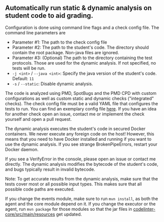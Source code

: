 ## Automatically run static & dynamic analysis on student code to aid grading.

Configuration is done using command line flags and a check config file.
The command line parameters are
* Parameter #1: The path to the check config file
* Parameter #2: The path to the student's code. The directory should contain the root package. Non-java files are ignored.
* Parameter #3: (Optional) The path to the directory containing the test protocols. Those are used for the dynamic analysis. If not specified, no tests will be run.
* `-j <int>` / `--java <int>`: Specify the java version of the student's code. Default: `11`
* `-s` / `--static`: Disable dynamic analysis.

The code is analyzed using PMD, SpotBugs and the PMD CPD with custom configurations as well as custom static and dynamic checks ("integrated" checks).
The check config file must be a valid YAML file that configures the tests to run.
You can find an exemplary config file [here](sample_config.yaml).
If you have an idea for another check open an issue, contact me or implement the check yourself and open a pull request.

The dynamic analysis executes the student's code in secured Docker containers.
We never execute any foreign code on the host!
However, this means that you need to have Docker installed and running if you want to use the dynamic analysis.
If you see strange BrokenPipeErrors, restart your Docker daemon.

If you see a VerifyError in the console, please open an issue or contact me directly.
The dynamic analysis modifies the bytecode of the student's code, and bugs typically result in invalid bytecode.

Note: To get accurate results from the dynamic analysis, make sure that the tests cover most or all possible input types.
This makes sure that all possible code paths are executed.

If you change the events module, make sure to run `mvn install`, as both the agent and the core module depend on it.
If you change the executor or the agent, run `mvn package` for those modules so that the jar files in [codelinter-core/src/main/resources](codelinter-core/src/main/resources) get updated.
